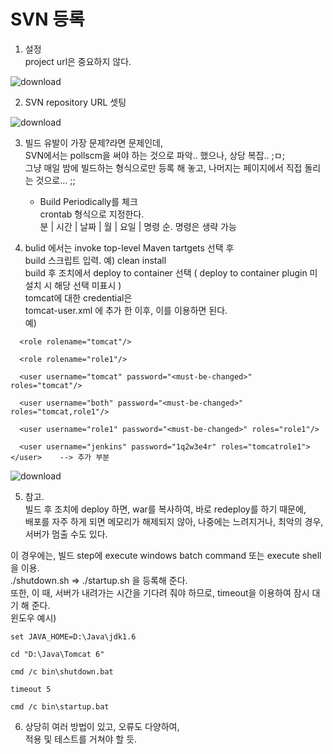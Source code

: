 # SVN 등록
  
1. 설정  
   project url은 중요하지 않다.  
  
![download](https://user-images.githubusercontent.com/24904435/112592982-356d1f00-8e4a-11eb-9e1e-490a91d08deb.png)  
  
  
2. SVN repository URL 셋팅  
  
![download](https://user-images.githubusercontent.com/24904435/112593388-c3490a00-8e4a-11eb-82bc-92627d6948ff.png)  
  
3. 빌드 유발이 가장 문제?라면 문제인데,  
   SVN에서는 pollscm을 써야 하는 것으로 파악.. 했으나, 상당 복잡.. ;ㅁ;  
   그냥 매일 밤에 빌드하는 형식으로만 등록 해 놓고, 나머지는 페이지에서 직접 돌리는 것으로… ;;  
   - Build Periodically를 체크  
   crontab 형식으로 지정한다.  
   분 | 시간 | 날짜 | 월 | 요일 | 명령  순.  명령은 생략 가능    
  
4. bulid 에서는 invoke top-level Maven tartgets 선택 후   
   build 스크립트 입력.  예)  clean install  
   build 후 조치에서 deploy to container 선택 ( deploy to container plugin 미설치 시 해당 선택 미표시 )  
   tomcat에 대한 credential은   
   tomcat-user.xml 에 추가 한 이후, 이를 이용하면 된다.  
   예)  
````   
  <role rolename="tomcat"/>  

  <role rolename="role1"/>  

  <user username="tomcat" password="<must-be-changed>" roles="tomcat"/>  

  <user username="both" password="<must-be-changed>" roles="tomcat,role1"/>  

  <user username="role1" password="<must-be-changed>" roles="role1"/>  

  <user username="jenkins" password="1q2w3e4r" roles="tomcatrole1"></user>    --> 추가 부분  
````
  
![download](https://user-images.githubusercontent.com/24904435/112593599-115e0d80-8e4b-11eb-8cb2-e4c1e4342e47.png)    
  
5. 참고.  
빌드 후 조치에 deploy 하면, war를 복사하여, 바로 redeploy를 하기 때문에,   
배포를 자주 하게 되면 메모리가 해제되지 않아, 나중에는 느려지거나, 최악의 경우, 서버가 멈출 수도 있다.  
  
이 경우에는, 빌드 step에 execute windows batch command 또는 execute shell 을 이용.  
./shutdown.sh => ./startup.sh 을 등록해 준다.  
또한, 이 때, 서버가 내려가는 시간을 기다려 줘야 하므로, timeout을 이용하여 잠시 대기 해 준다.  
윈도우 예시)     
````
set JAVA_HOME=D:\Java\jdk1.6  
  
cd "D:\Java\Tomcat 6" 

cmd /c bin\shutdown.bat 

timeout 5 

cmd /c bin\startup.bat   
````
  
6. 상당히 여러 방법이 있고, 오류도 다양하여,   
   적용 및 테스트를 거쳐야 할 듯.  
 
